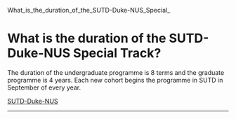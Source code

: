 What_is_the_duration_of_the_SUTD-Duke-NUS_Special_



What is the duration of the SUTD-Duke-NUS Special Track?
========================================================

The duration of the undergraduate programme is 8 terms and the graduate programme is 4 years. Each new cohort begins the programme in SUTD in September of every year.

[SUTD-Duke-NUS](https://www.sutd.edu.sg/tag/sutd-duke-nus/)

---

